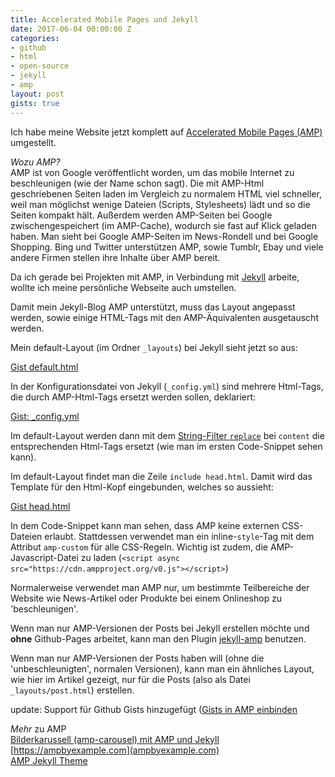 ```yaml
---
title: Accelerated Mobile Pages und Jekyll
date: 2017-06-04 00:00:00 Z
categories:
- github
- html
- open-source
- jekyll
- amp
layout: post
gists: true
---
```


Ich habe meine Website jetzt komplett auf [Accelerated Mobile Pages (AMP)](https://ampproject.com) umgestellt.

*Wozu AMP?*  
AMP ist von Google veröffentlicht worden, um das mobile Internet zu beschleunigen (wie der Name schon sagt). Die mit AMP-Html geschriebenen Seiten laden im Vergleich zu normalem HTML viel schneller, weil man möglichst wenige Dateien (Scripts, Stylesheets) lädt und so die Seiten kompakt hält. Außerdem werden AMP-Seiten bei Google zwischengespeichert (im AMP-Cache), wodurch sie fast auf Klick geladen haben.
Man sieht bei Google AMP-Seiten im News-Rondell und bei Google Shopping. Bing und Twitter unterstützen AMP, sowie Tumblr, Ebay und viele andere Firmen stellen ihre Inhalte über AMP bereit.

Da ich gerade bei Projekten mit AMP, in Verbindung mit [Jekyll](http://jekyllrb.com) arbeite, wollte ich meine persönliche Webseite auch umstellen.

Damit mein Jekyll-Blog AMP unterstützt, muss das Layout angepasst werden, sowie einige HTML-Tags mit den AMP-Äquivalenten ausgetauscht werden.

Mein default-Layout (im Ordner `_layouts`) bei Jekyll sieht jetzt so aus:  

<amp-gist data-gistid="ab8e997dbaa0e13b9c884d4570d9d7c7" layout="fixed-height" height="250"></amp-gist>

[Gist default.html](https://gist.github.com/lukas-h/ab8e997dbaa0e13b9c884d4570d9d7c7)  

In der Konfigurationsdatei von Jekyll (`_config.yml`) sind mehrere Html-Tags, die durch AMP-Html-Tags ersetzt werden sollen, deklariert:

<amp-gist data-gistid="206b05564fcb15fdcbc8a438019fea8e" layout="fixed-height" height="250"></amp-gist>

[Gist: _config.yml](https://gist.github.com/lukas-h/206b05564fcb15fdcbc8a438019fea8e)

Im default-Layout werden dann mit dem [String-Filter `replace`](https://help.shopify.com/themes/liquid/filters/string-filters) bei `content` die entsprechenden Html-Tags ersetzt (wie man im ersten Code-Snippet sehen kann). 

Im default-Layout findet man die Zeile `include head.html`. Damit wird das Template für den Html-Kopf eingebunden, welches so aussieht:

<amp-gist data-gistid="4765166053040d59e51f888118333b0c" layout="fixed-height" height="250"></amp-gist>

[Gist head.html](https://gist.github.com/lukas-h/4765166053040d59e51f888118333b0c)  

In dem Code-Snippet kann man sehen, dass AMP keine externen CSS-Dateien erlaubt. Stattdessen verwendet man ein inline-`style`-Tag mit dem Attribut `amp-custom` für alle CSS-Regeln.
Wichtig ist zudem, die AMP-Javascript-Datei zu laden (`<script async src="https://cdn.ampproject.org/v0.js"></script>`)


Normalerweise verwendet man AMP nur, um bestimmte Teilbereiche der Website wie News-Artikel oder Produkte bei einem Onlineshop zu 'beschleunigen'.

Wenn man nur AMP-Versionen der Posts bei Jekyll erstellen möchte und **ohne** Github-Pages arbeitet, kann man den Plugin [jekyll-amp](https://github.com/juusaw/amp-jekyll) benutzen.

Wenn man nur AMP-Versionen der Posts haben will (ohne die 'unbeschleunigten', normalen Versionen), kann man ein ähnliches Layout, wie hier im Artikel gezeigt, nur für die Posts (also als Datei `_layouts/post.html`) erstellen.

update: Support für Github Gists hinzugefügt ([Gists in AMP einbinden](https://ampbyexample.com/components/amp-gist/)  

*Mehr* zu AMP  
[Bilderkarussell (amp-carousel) mit AMP und Jekyll
](http://himsel.me/06-12-2017-bilderkarussell-amp-carousel-mit-amp-und-jekyll.html)  
[https://ampbyexample.com](ampbyexample.com)  
[AMP Jekyll Theme](https://github.com/ageitgey/amplify)